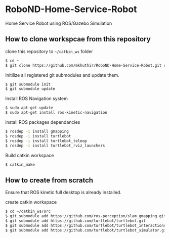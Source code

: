 # RoboND-Home-Service-Robot
Home Service Robot using ROS/Gazebo Simulation

## How to clone workspcae from this repository

clone this repository to `~/catkin_ws` folder 

```bash
$ cd ~
$ git clone https://github.com/mkhuthir/RoboND-Home-Service-Robot.git catkin_ws
```
Initilize all registered git submodules and update them.

```bash
$ git submodule init
$ git submodule update
```
Install ROS Navigation system

```bash
$ sudo apt-get update
$ sudo apt-get install ros-kinetic-navigation
```
install ROS packages dependancies

```bash
$ rosdep -i install gmapping
$ rosdep -i install turtlebot
$ rosdep -i install turtlebot_teleop
$ rosdep -i install turtlebot_rviz_launchers
```
Build catkin workspace

```bash
$ catkin_make
```






## How to create from scratch

Ensure that ROS kinetic full desktop is already installed.

create catkin workspace

```bash
$ cd ~/catkin_ws/src
$ git submodule add https://github.com/ros-perception/slam_gmapping.git
$ git submodule add https://github.com/turtlebot/turtlebot.git
$ git submodule add https://github.com/turtlebot/turtlebot_interactions.git
$ git submodule add https://github.com/turtlebot/turtlebot_simulator.git
```

